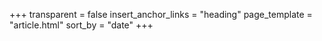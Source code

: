 +++
transparent = false
insert_anchor_links = "heading"
page_template = "article.html"
sort_by = "date"
+++
